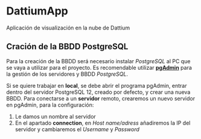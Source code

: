 # DattiumApp
Aplicación de visualización en la nube de Dattium



## Cración de la BBDD PostgreSQL

Para la creación de la BBDD será necesario instalar *PostgreSQL* al PC que se vaya a utilizar para el proyecto. Es recomendable utilizar [**pgAdmin**](https://www.pgadmin.org/download/) para la gestión de los servidores y BBDD *PostgreSQL*.

Si se quiere trabajar en **local**, se debe abrir el programa pgAdmin, entrar dentro del servidor PostgreSQL 12, creado por defecto, y crear una nueva BBDD. Para conectarse a un **servidor** remoto, crearemos un nuevo servidor en pgAdmin, para la configuración:
  1. Le damos un nombre al servidor
  2. En el apartado **connection**, en *Host name/adress* añadiremos la IP del servidor y cambiaremos el *Username* y *Password*
